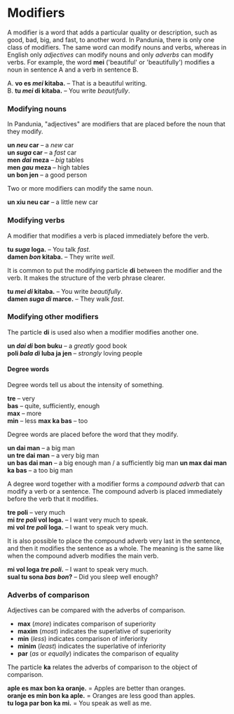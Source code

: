 # Modifiers

A modifier is a word that adds a particular quality or description,
such as good, bad, big, and fast, to another word.
In Pandunia, there is only one class of modifiers.
The same word can modify nouns and verbs,
whereas in English only _adjectives_ can modify nouns
and only _adverbs_ can modify verbs.
For example, the word
**mei**
('beautiful' or 'beautifully')
modifies a noun in sentence A
and a verb in sentence B.

A. **vo es _mei_ kitaba.**
– That is a beautiful writing.  
B. **tu _mei_ di kitaba.**
– You write _beautifully_.


### Modifying nouns

In Pandunia, "adjectives" are modifiers that are placed before the noun that they modify.

**un _neu_ car**
– a _new_ car  
**un _suga_ car**
– a _fast_ car  
**men _dai_ meza**
– _big_ tables  
**men _gau_ meza**
– high tables  
**un bon jen**
– a good person

Two or more modifiers can modify the same noun.

**un xiu neu car**
– a little new car


### Modifying verbs

A modifier that modifies a verb
is placed immediately before the verb.

**tu _suga_ loga.**
– You talk _fast_.  
**damen _bon_ kitaba.**
– They write _well_.

It is common to put the modifying particle
**di**
between the modifier and the verb.
It makes the structure of the verb phrase clearer.

**tu _mei di_ kitaba.**
– You write _beautifully_.  
**damen _suga di_ marce.**
– They walk _fast_.


### Modifying other modifiers

The particle
**di**
is used also when a modifier modifies another one.

**un _dai di_ bon buku**
– a _greatly_ good book  
**poli _bala di_ luba ja jen**
– _strongly_ loving people


#### Degree words

Degree words tell us about the intensity of something.

**tre**
– very  
**bas**
– quite, sufficiently, enough  
**max**
– more  
**min**
– less
**max ka bas**
– too  

Degree words are placed before the word that they modify.

**un dai man**
– a big man  
**un tre dai man**
– a very big man  
**un bas dai man**
– a big enough man / a sufficiently big man
**un max dai man ka bas**
– a too big man  

A degree word together with a modifier forms a _compound adverb_
that can modify a verb or a sentence.
The compound adverb is placed immediately before the verb that it modifies.

**tre poli**
– very much  
**mi _tre poli_ vol loga.**
– I want very much to speak.  
**mi vol _tre poli_ loga.**
– I want to speak very much.

It is also possible to place the compound adverb very last in the sentence,
and then it modifies the sentence as a whole.
The meaning is the same like when the compound adverb modifies the main verb.

**mi vol loga _tre poli_.**
– I want to speak very much.  
**sual tu sona _bas bon_?**
– Did you sleep well enough?


### Adverbs of comparison

Adjectives can be compared with the adverbs of comparison.

- **max**
  (_more_) indicates comparison of superiority
- **maxim**
  (_most_) indicates the superlative of superiority
- **min**
  (_less_) indicates comparison of inferiority
- **minim**
  (_least_) indicates the superlative of inferiority
- **par**
  (_as_ or _equally_) indicates the comparison of equality

The particle
**ka**
relates the adverbs of comparison to the object of comparison.

**aple es max bon ka oranje.**
= Apples are better than oranges.  
**oranje es min bon ka aple.**
= Oranges are less good than apples.  
**tu loga par bon ka mi.**
= You speak as well as me.

